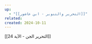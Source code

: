 ```yaml
---
up:
  - "[[التحرير والتنوير - ابن عاشور]]"
related: 
created: 2024-10-11
---
```

[[التحرير الجن - الآية 24]]
